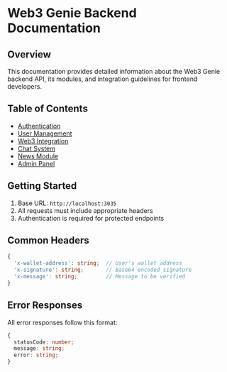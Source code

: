 # Web3 Genie Backend Documentation

## Overview

This documentation provides detailed information about the Web3 Genie backend API, its modules, and integration guidelines for frontend developers.

## Table of Contents

- [Authentication](./auth.md)
- [User Management](./user.md)
- [Web3 Integration](./web3.md)
- [Chat System](./chat.md)
- [News Module](./news.md)
- [Admin Panel](./admin.md)

## Getting Started

1. Base URL: `http://localhost:3035`
2. All requests must include appropriate headers
3. Authentication is required for protected endpoints

## Common Headers

```typescript
{
  'x-wallet-address': string;  // User's wallet address
  'x-signature': string;       // Base64 encoded signature
  'x-message': string;         // Message to be verified
}
```

## Error Responses

All error responses follow this format:

```typescript
{
  statusCode: number;
  message: string;
  error: string;
}
```
